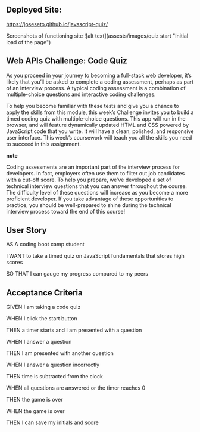 ﻿## <a name="_ji06u3jdy6p1"></a>**Deployed Site:**
<https://joseseto.github.io/javascript-quiz/>

Screenshots of functioning site
![alt text](assests/images/quiz start "Initial load of the page")
## <a name="_l6zxt7buh5j6"></a>**Web APIs Challenge: Code Quiz**
As you proceed in your journey to becoming a full-stack web developer, it’s likely that you’ll be asked to complete a coding assessment, perhaps as part of an interview process. A typical coding assessment is a combination of multiple-choice questions and interactive coding challenges.

To help you become familiar with these tests and give you a chance to apply the skills from this module, this week’s Challenge invites you to build a timed coding quiz with multiple-choice questions. This app will run in the browser, and will feature dynamically updated HTML and CSS powered by JavaScript code that you write. It will have a clean, polished, and responsive user interface. This week’s coursework will teach you all the skills you need to succeed in this assignment.

**note**

Coding assessments are an important part of the interview process for developers. In fact, employers often use them to filter out job candidates with a cut-off score. To help you prepare, we’ve developed a set of technical interview questions that you can answer throughout the course. The difficulty level of these questions will increase as you become a more proficient developer. If you take advantage of these opportunities to practice, you should be well-prepared to shine during the technical interview process toward the end of this course!
## <a name="_pgvuaanrwf5a"></a>**User Story**
AS A coding boot camp student

I WANT to take a timed quiz on JavaScript fundamentals that stores high scores

SO THAT I can gauge my progress compared to my peers
## <a name="_jrgu3ej59v0r"></a>**Acceptance Criteria**
GIVEN I am taking a code quiz

WHEN I click the start button

THEN a timer starts and I am presented with a question

WHEN I answer a question

THEN I am presented with another question

WHEN I answer a question incorrectly

THEN time is subtracted from the clock

WHEN all questions are answered or the timer reaches 0

THEN the game is over

WHEN the game is over

THEN I can save my initials and score

